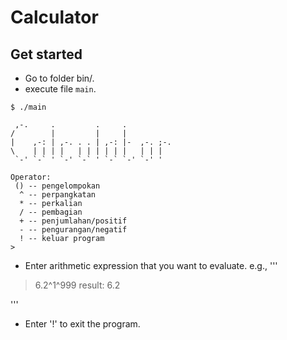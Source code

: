 # Calculator

## Get started
- Go to folder bin/.
- execute file ```main```.
```
$ ./main

 ,-.     .         .     .           
/        |         |     |           
|    ,-: | ,-. . . | ,-: |-  ,-. ;-. 
\    | | | |   | | | | | |   | | |   
 `-' `-` ' `-' `-` ' `-` `-' `-' '   

Operator:
 ()	-- pengelompokan
  ^	-- perpangkatan
  *	-- perkalian
  /	-- pembagian
  +	-- penjumlahan/positif
  -	-- pengurangan/negatif
  !	-- keluar program
> 
```
- Enter arithmetic expression that you want to evaluate.
e.g.,
'''
> 6.2^1^999
result: 6.2
> 
'''
- Enter '!' to exit the program.
